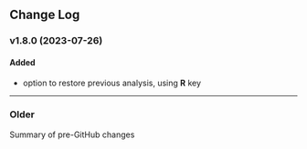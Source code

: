 ## Change Log
 
### v1.8.0 (2023-07-26)
  
#### Added
- option to restore previous analysis, using **R** key 

---

### Older
Summary of pre-GitHub changes

